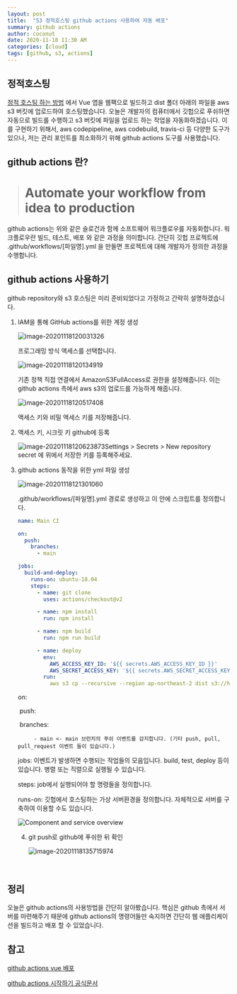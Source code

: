 ```yaml
---
layout: post
title:  "S3 정적호스팅 github actions 사용하여 자동 배포"
summary: github actions
author: coconut
date: 2020-11-18 11:30 AM
categories: [cloud]
tags: [github, s3, actions]
---
```

## 정적호스팅

[정적 호스팅 하는 방법](https://coconutstd.github.io/posts/s3-hosting/) 에서 Vue 앱을 웹팩으로 빌드하고 dist 폴더 아래의 파일을 aws s3 버킷에 업로드하여 호스팅했습니다. 오늘은 개발자의 컴퓨터에서 깃헙으로 푸쉬하면 자동으로 빌드를 수행하고 s3 버킷에 파일을 업로드 하는 작업을 자동화하겠습니다. 이를 구현하기 위해서, aws codepipeline, aws codebuild, travis-ci 등 다양한 도구가 있으나, 저는 관리 포인트를 최소화하기 위해 github actions 도구를 사용했습니다.

## github actions 란?

> # Automate your workflow from idea to production

github actions는 위와 같은 슬로건과 함께 소프트웨어 워크플로우를 자동화합니다. 워크플로우란 빌드, 테스트, 배포 와 같은 과정을 의미합니다. 간단히 깃헙 프로젝트에 .github/workflows/[파일명].yml 을 만들면 프로젝트에 대해 개발자가 정의한 과정을 수행합니다.



## github actions 사용하기

github repository와 s3 호스팅은 미리 준비되었다고 가정하고 간략히 설명하겠습니다.



1. IAM을 통해 GitHub actions를 위한 계정 생성

   ![image-20201118120031326](/assets/img/post/github_actions1/1.png)

    프로그래밍 방식 액세스를 선택합니다.

   ![image-20201118120134919](/assets/img/post/github_actions1/2.png)

   기존 정책 직접 연결에서 AmazonS3FullAccess로 권한을 설정해줍니다. 이는 github actions 측에서 aws s3의 업로드를 가능하게 해줍니다.

   ![image-20201118120517408](/assets/img/post/github_actions1/3.png)

   액세스 키와 비밀 액세스 키를 저장해줍니다.

2. 액세스 키, 시크릿 키 github에 등록

   ![image-20201118120623873](/assets/img/post/github_actions1/4.png)Settings > Secrets > New repository secret 에 위에서 저장한 키를 등록해주세요.

3. github actions 동작을 위한 yml 파일 생성

   ![image-20201118121301060](/assets/img/post/github_actions1/5.png)

   .github/workflows/[파일명].yml 경로로 생성하고 이 안에 스크립트를 정의합니다. 

   ```yml
   name: Main CI
   
   on:
     push:
       branches:
         - main
   
   jobs:
     build-and-deploy:
       runs-on: ubuntu-18.04
       steps:
         - name: git clone
           uses: actions/checkout@v2
   
         - name: npm install
           run: npm install
   
         - name: npm build
           run: npm run build
   
         - name: deploy
           env:
             AWS_ACCESS_KEY_ID: '${{ secrets.AWS_ACCESS_KEY_ID }}'
             AWS_SECRET_ACCESS_KEY: '${{ secrets.AWS_SECRET_ACCESS_KEY }}'
           run:
             aws s3 cp --recursive --region ap-northeast-2 dist s3://home.manual
   
   ```

   on: 

   ​	push: 

   ​		branches: 

   			- main <- main 브런치의 푸쉬 이벤트를 감지합니다. (기타 push, pull, pull_request 이벤트 들이 있습니다.)

   

   jobs: 이벤트가 발생하면 수행되는 작업들의 모음입니다. build, test, deploy 등이 있습니다. 병렬 또는 직렬으로 실행될 수 있습니다.

   steps: job에서 실행되어야 할 명령들을 정의합니다.

   runs-on: 깃헙에서 호스팅하는 가상 서버환경을 정의합니다. 자체적으로 서버를 구축하여 이용할 수도 있습니다.

   

   ![Component and service overview](/assets/img/post/github_actions1/6.png)

   4. git push로 github에 푸쉬한 뒤 확인

      ![image-20201118135715974](/assets/img/post/github_actions1/7.png)

​	

## 정리

오늘은 github actions의 사용방법을 간단히 알아봤습니다. 핵심은 github 측에서 서버를 마련해주기 때문에 github actions의 명령어들만 숙지하면 간단히 웹 애플리케이션을 빌드하고 배포 할 수 있었습니다.



## 참고

[github actions vue 배포](https://bin-e.tistory.com/44)

[github actions 시작하기 공식문서](https://docs.github.com/en/free-pro-team@latest/actions/learn-github-actions/introduction-to-github-actions)

